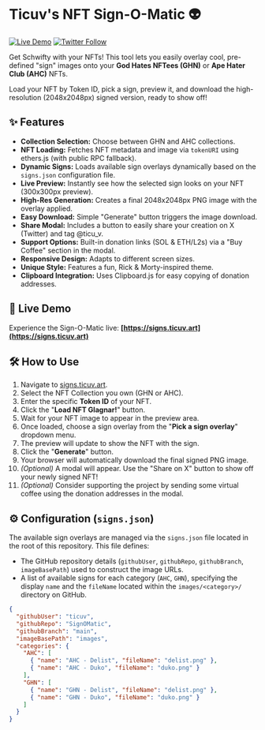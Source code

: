 # Ticuv's NFT Sign-O-Matic 👽

[![Live Demo](https://img.shields.io/badge/Live%20Demo-signs.ticuv.art-brightgreen?style=for-the-badge&logo=netlify)](https://signs.ticuv.art)
[![Twitter Follow](https://img.shields.io/twitter/follow/ticu_v?style=social)](https://twitter.com/ticu_v)

Get Schwifty with your NFTs! This tool lets you easily overlay cool, pre-defined "sign" images onto your **God Hates NFTees (GHN)** or **Ape Hater Club (AHC)** NFTs.

Load your NFT by Token ID, pick a sign, preview it, and download the high-resolution (2048x2048px) signed version, ready to show off!

## ✨ Features

*   **Collection Selection:** Choose between GHN and AHC collections.
*   **NFT Loading:** Fetches NFT metadata and image via `tokenURI` using ethers.js (with public RPC fallback).
*   **Dynamic Signs:** Loads available sign overlays dynamically based on the `signs.json` configuration file.
*   **Live Preview:** Instantly see how the selected sign looks on your NFT (300x300px preview).
*   **High-Res Generation:** Creates a final 2048x2048px PNG image with the overlay applied.
*   **Easy Download:** Simple "Generate" button triggers the image download.
*   **Share Modal:** Includes a button to easily share your creation on X (Twitter) and tag @ticu\_v.
*   **Support Options:** Built-in donation links (SOL & ETH/L2s) via a "Buy Coffee" section in the modal.
*   **Responsive Design:** Adapts to different screen sizes.
*   **Unique Style:** Features a fun, Rick & Morty-inspired theme.
*   **Clipboard Integration:** Uses Clipboard.js for easy copying of donation addresses.

## 🚀 Live Demo

Experience the Sign-O-Matic live: **[https://signs.ticuv.art](https://signs.ticuv.art)**

## 🛠️ How to Use

1.  Navigate to [signs.ticuv.art](https://signs.ticuv.art).
2.  Select the NFT Collection you own (GHN or AHC).
3.  Enter the specific **Token ID** of your NFT.
4.  Click the "**Load NFT Glagnar!**" button.
5.  Wait for your NFT image to appear in the preview area.
6.  Once loaded, choose a sign overlay from the "**Pick a sign overlay**" dropdown menu.
7.  The preview will update to show the NFT with the sign.
8.  Click the "**Generate**" button.
9.  Your browser will automatically download the final signed PNG image.
10. *(Optional)* A modal will appear. Use the "Share on X" button to show off your newly signed NFT!
11. *(Optional)* Consider supporting the project by sending some virtual coffee using the donation addresses in the modal.

## ⚙️ Configuration (`signs.json`)

The available sign overlays are managed via the `signs.json` file located in the root of this repository. This file defines:

*   The GitHub repository details (`githubUser`, `githubRepo`, `githubBranch`, `imageBasePath`) used to construct the image URLs.
*   A list of available signs for each category (`AHC`, `GHN`), specifying the display `name` and the `fileName` located within the `images/<category>/` directory on GitHub.

```json
{
  "githubUser": "ticuv",
  "githubRepo": "SignOMatic",
  "githubBranch": "main",
  "imageBasePath": "images",
  "categories": {
    "AHC": [
      { "name": "AHC - Delist", "fileName": "delist.png" },
      { "name": "AHC - Duko", "fileName": "duko.png" }
    ],
    "GHN": [
      { "name": "GHN - Delist", "fileName": "delist.png" },
      { "name": "GHN - Duko", "fileName": "duko.png" }
    ]
  }
}
